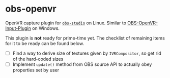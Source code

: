 # obs-openvr

OpenVR capture plugin for [`obs-studio`](https://github.com/obsproject/obs-studio) on Linux. Similar to [OBS-OpenVR-Input-Plugin](https://github.com/baffler/OBS-OpenVR-Input-Plugin) on Windows.

This plugin is **not** ready for prime-time yet. The checklist of remaining items for it to be ready can be found below.

- [ ] Find a way to derive size of textures given by `IVRCompositor`, so get rid of the hard-coded sizes
- [ ] Implement `update()` method from OBS source API to actually obey properties set by user
